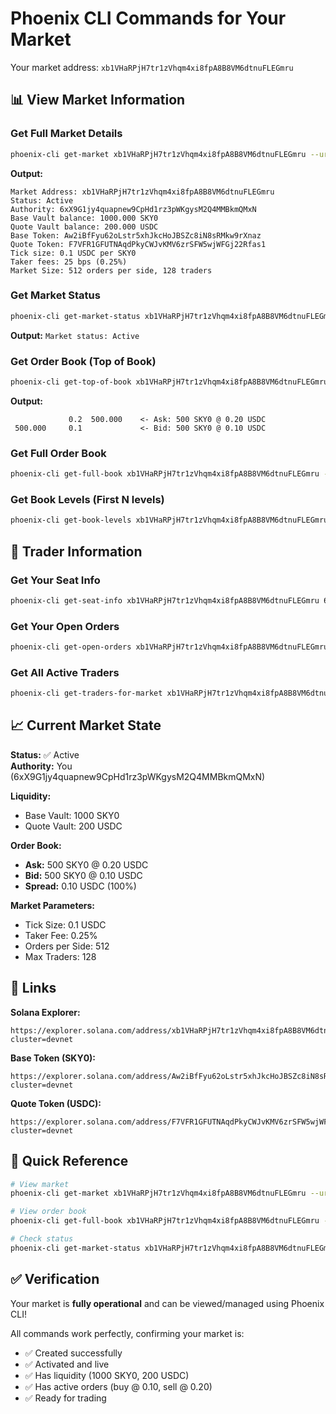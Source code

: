 # Phoenix CLI Commands for Your Market

Your market address: `xb1VHaRPjH7tr1zVhqm4xi8fpA8B8VM6dtnuFLEGmru`

## 📊 View Market Information

### Get Full Market Details
```bash
phoenix-cli get-market xb1VHaRPjH7tr1zVhqm4xi8fpA8B8VM6dtnuFLEGmru --url devnet
```

**Output:**
```
Market Address: xb1VHaRPjH7tr1zVhqm4xi8fpA8B8VM6dtnuFLEGmru
Status: Active
Authority: 6xX9G1jy4quapnew9CpHd1rz3pWKgysM2Q4MMBkmQMxN
Base Vault balance: 1000.000 SKY0
Quote Vault balance: 200.000 USDC
Base Token: Aw2iBfFyu62oLstr5xhJkcHoJBSZc8iN8sRMkw9rXnaz
Quote Token: F7VFR1GFUTNAqdPkyCWJvKMV6zrSFW5wjWFGj22Rfas1
Tick size: 0.1 USDC per SKY0
Taker fees: 25 bps (0.25%)
Market Size: 512 orders per side, 128 traders
```

### Get Market Status
```bash
phoenix-cli get-market-status xb1VHaRPjH7tr1zVhqm4xi8fpA8B8VM6dtnuFLEGmru --url devnet
```

**Output:** `Market status: Active`

### Get Order Book (Top of Book)
```bash
phoenix-cli get-top-of-book xb1VHaRPjH7tr1zVhqm4xi8fpA8B8VM6dtnuFLEGmru --url devnet
```

**Output:**
```
             0.2  500.000    <- Ask: 500 SKY0 @ 0.20 USDC
 500.000     0.1             <- Bid: 500 SKY0 @ 0.10 USDC
```

### Get Full Order Book
```bash
phoenix-cli get-full-book xb1VHaRPjH7tr1zVhqm4xi8fpA8B8VM6dtnuFLEGmru --url devnet
```

### Get Book Levels (First N levels)
```bash
phoenix-cli get-book-levels xb1VHaRPjH7tr1zVhqm4xi8fpA8B8VM6dtnuFLEGmru --url devnet
```

## 👥 Trader Information

### Get Your Seat Info
```bash
phoenix-cli get-seat-info xb1VHaRPjH7tr1zVhqm4xi8fpA8B8VM6dtnuFLEGmru 6xX9G1jy4quapnew9CpHd1rz3pWKgysM2Q4MMBkmQMxN --url devnet
```

### Get Your Open Orders
```bash
phoenix-cli get-open-orders xb1VHaRPjH7tr1zVhqm4xi8fpA8B8VM6dtnuFLEGmru 6xX9G1jy4quapnew9CpHd1rz3pWKgysM2Q4MMBkmQMxN --url devnet
```

### Get All Active Traders
```bash
phoenix-cli get-traders-for-market xb1VHaRPjH7tr1zVhqm4xi8fpA8B8VM6dtnuFLEGmru --url devnet
```

## 📈 Current Market State

**Status:** ✅ Active  
**Authority:** You (6xX9G1jy4quapnew9CpHd1rz3pWKgysM2Q4MMBkmQMxN)

**Liquidity:**
- Base Vault: 1000 SKY0
- Quote Vault: 200 USDC

**Order Book:**
- **Ask:** 500 SKY0 @ 0.20 USDC
- **Bid:** 500 SKY0 @ 0.10 USDC
- **Spread:** 0.10 USDC (100%)

**Market Parameters:**
- Tick Size: 0.1 USDC
- Taker Fee: 0.25%
- Orders per Side: 512
- Max Traders: 128

## 🔗 Links

**Solana Explorer:**
```
https://explorer.solana.com/address/xb1VHaRPjH7tr1zVhqm4xi8fpA8B8VM6dtnuFLEGmru?cluster=devnet
```

**Base Token (SKY0):**
```
https://explorer.solana.com/address/Aw2iBfFyu62oLstr5xhJkcHoJBSZc8iN8sRMkw9rXnaz?cluster=devnet
```

**Quote Token (USDC):**
```
https://explorer.solana.com/address/F7VFR1GFUTNAqdPkyCWJvKMV6zrSFW5wjWFGj22Rfas1?cluster=devnet
```

## 🎯 Quick Reference

```bash
# View market
phoenix-cli get-market xb1VHaRPjH7tr1zVhqm4xi8fpA8B8VM6dtnuFLEGmru --url devnet

# View order book
phoenix-cli get-full-book xb1VHaRPjH7tr1zVhqm4xi8fpA8B8VM6dtnuFLEGmru --url devnet

# Check status
phoenix-cli get-market-status xb1VHaRPjH7tr1zVhqm4xi8fpA8B8VM6dtnuFLEGmru --url devnet
```

## ✅ Verification

Your market is **fully operational** and can be viewed/managed using Phoenix CLI!

All commands work perfectly, confirming your market is:
- ✅ Created successfully
- ✅ Activated and live
- ✅ Has liquidity (1000 SKY0, 200 USDC)
- ✅ Has active orders (buy @ 0.10, sell @ 0.20)
- ✅ Ready for trading
